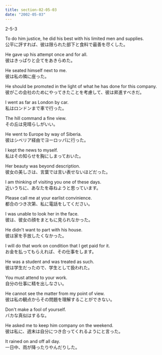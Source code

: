 ```yaml
---
title: section-02-05-03
date: "2002-05-03"
---
```


2-5-3

<!-- end -->

To do him justice, he did his best with his limited men and supplies.  
公平に評すれば、彼は限られた部下と食料で最善を尽くした。  

He gave up his attempt once and for all.  
彼はきっぱりと企てをあきらめた。  

He seated himself next to me.  
彼は私の隣に座った。  

He should be promoted in the light of what he has done for this company.  
彼がこの会社のためにやってきたことを考慮して、彼は昇進すべきだ。  

I went as far as London by car.  
私はロンドンまで車で行った。  

The hill command a fine view.  
その丘は見晴らしがいい。  

He went to Europe by way of Siberia.  
彼はシベリア経由でヨーロッパに行った。  

I kept the news to myself.  
私はその知らせを胸にしまっておいた。  

Her beauty was beyond description.  
彼女の美しさは、言葉では言い表せないほどだった。  

I am thinking of visiting you one of these days.  
近いうちに、あなたを尋ねようと思っています。  

Please call me at your earlist convinience.  
都合のつき次第、私に電話をしてください。  

I was unable to look her in the face.  
彼は、彼女の顔をまともに見られなかった。  

He didn't want to part with his house.  
彼は家を手放したくなかった。  

I will do that work on condition that I get paid for it.  
お金を払ってもらえれば、その仕事をします。  

He was a student and was treated as such.  
彼は学生だったので、学生として扱われた。  

You must attend to your work.  
自分の仕事に精を出しなさい。  

He cannot see the matter from my point of view.  
彼は私の観点からその問題を理解することができない。  

Don't make a fool of yourself.  
バカな真似はするな。  

He asked me to keep him company on the weekend.  
彼は私に、週末は自分につき合ってくれるようにと言った。  

It rained on and off all day.  
一日中、雨が降ったりやんだりした。  



